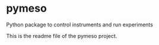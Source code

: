 # pymeso
Python package to control instruments and run experiments

This is the readme file of the pymeso project.
